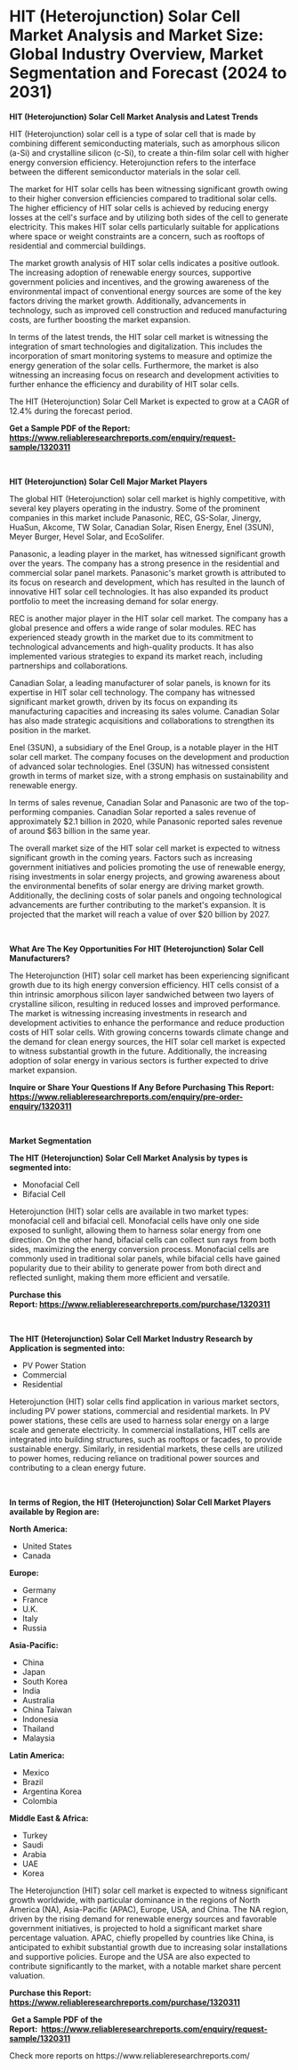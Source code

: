 <p><h1>HIT (Heterojunction) Solar Cell Market Analysis and Market Size: Global Industry Overview, Market Segmentation and Forecast (2024 to 2031)</h1></p><p><strong>HIT (Heterojunction) Solar Cell Market Analysis and Latest Trends</strong></p>
<p><p>HIT (Heterojunction) solar cell is a type of solar cell that is made by combining different semiconducting materials, such as amorphous silicon (a-Si) and crystalline silicon (c-Si), to create a thin-film solar cell with higher energy conversion efficiency. Heterojunction refers to the interface between the different semiconductor materials in the solar cell.</p><p>The market for HIT solar cells has been witnessing significant growth owing to their higher conversion efficiencies compared to traditional solar cells. The higher efficiency of HIT solar cells is achieved by reducing energy losses at the cell's surface and by utilizing both sides of the cell to generate electricity. This makes HIT solar cells particularly suitable for applications where space or weight constraints are a concern, such as rooftops of residential and commercial buildings.</p><p>The market growth analysis of HIT solar cells indicates a positive outlook. The increasing adoption of renewable energy sources, supportive government policies and incentives, and the growing awareness of the environmental impact of conventional energy sources are some of the key factors driving the market growth. Additionally, advancements in technology, such as improved cell construction and reduced manufacturing costs, are further boosting the market expansion.</p><p>In terms of the latest trends, the HIT solar cell market is witnessing the integration of smart technologies and digitalization. This includes the incorporation of smart monitoring systems to measure and optimize the energy generation of the solar cells. Furthermore, the market is also witnessing an increasing focus on research and development activities to further enhance the efficiency and durability of HIT solar cells.</p><p>The HIT (Heterojunction) Solar Cell Market is expected to grow at a CAGR of 12.4% during the forecast period.</p></p>
<p><strong>Get a Sample PDF of the Report:&nbsp; <a href="https://www.reliableresearchreports.com/enquiry/request-sample/1320311">https://www.reliableresearchreports.com/enquiry/request-sample/1320311</a></strong></p>
<p>&nbsp;</p>
<p><strong>HIT (Heterojunction) Solar Cell Major Market Players</strong></p>
<p><p>The global HIT (Heterojunction) solar cell market is highly competitive, with several key players operating in the industry. Some of the prominent companies in this market include Panasonic, REC, GS-Solar, Jinergy, HuaSun, Akcome, TW Solar, Canadian Solar, Risen Energy, Enel (3SUN), Meyer Burger, Hevel Solar, and EcoSolifer. </p><p>Panasonic, a leading player in the market, has witnessed significant growth over the years. The company has a strong presence in the residential and commercial solar panel markets. Panasonic's market growth is attributed to its focus on research and development, which has resulted in the launch of innovative HIT solar cell technologies. It has also expanded its product portfolio to meet the increasing demand for solar energy.</p><p>REC is another major player in the HIT solar cell market. The company has a global presence and offers a wide range of solar modules. REC has experienced steady growth in the market due to its commitment to technological advancements and high-quality products. It has also implemented various strategies to expand its market reach, including partnerships and collaborations.</p><p>Canadian Solar, a leading manufacturer of solar panels, is known for its expertise in HIT solar cell technology. The company has witnessed significant market growth, driven by its focus on expanding its manufacturing capacities and increasing its sales volume. Canadian Solar has also made strategic acquisitions and collaborations to strengthen its position in the market.</p><p>Enel (3SUN), a subsidiary of the Enel Group, is a notable player in the HIT solar cell market. The company focuses on the development and production of advanced solar technologies. Enel (3SUN) has witnessed consistent growth in terms of market size, with a strong emphasis on sustainability and renewable energy.</p><p>In terms of sales revenue, Canadian Solar and Panasonic are two of the top-performing companies. Canadian Solar reported a sales revenue of approximately $2.1 billion in 2020, while Panasonic reported sales revenue of around $63 billion in the same year.</p><p>The overall market size of the HIT solar cell market is expected to witness significant growth in the coming years. Factors such as increasing government initiatives and policies promoting the use of renewable energy, rising investments in solar energy projects, and growing awareness about the environmental benefits of solar energy are driving market growth. Additionally, the declining costs of solar panels and ongoing technological advancements are further contributing to the market's expansion. It is projected that the market will reach a value of over $20 billion by 2027.</p></p>
<p>&nbsp;</p>
<p><strong>What Are The Key Opportunities For HIT (Heterojunction) Solar Cell Manufacturers?</strong></p>
<p><p>The Heterojunction (HIT) solar cell market has been experiencing significant growth due to its high energy conversion efficiency. HIT cells consist of a thin intrinsic amorphous silicon layer sandwiched between two layers of crystalline silicon, resulting in reduced losses and improved performance. The market is witnessing increasing investments in research and development activities to enhance the performance and reduce production costs of HIT solar cells. With growing concerns towards climate change and the demand for clean energy sources, the HIT solar cell market is expected to witness substantial growth in the future. Additionally, the increasing adoption of solar energy in various sectors is further expected to drive market expansion.</p></p>
<p><strong>Inquire or Share Your Questions If Any Before Purchasing This Report: <a href="https://www.reliableresearchreports.com/enquiry/pre-order-enquiry/1320311">https://www.reliableresearchreports.com/enquiry/pre-order-enquiry/1320311</a></strong></p>
<p>&nbsp;</p>
<p><strong>Market Segmentation</strong></p>
<p><strong>The HIT (Heterojunction) Solar Cell Market Analysis by types is segmented into:</strong></p>
<p><ul><li>Monofacial Cell</li><li>Bifacial Cell</li></ul></p>
<p><p>Heterojunction (HIT) solar cells are available in two market types: monofacial cell and bifacial cell. Monofacial cells have only one side exposed to sunlight, allowing them to harness solar energy from one direction. On the other hand, bifacial cells can collect sun rays from both sides, maximizing the energy conversion process. Monofacial cells are commonly used in traditional solar panels, while bifacial cells have gained popularity due to their ability to generate power from both direct and reflected sunlight, making them more efficient and versatile.</p></p>
<p><strong>Purchase this Report:&nbsp;<a href="https://www.reliableresearchreports.com/purchase/1320311">https://www.reliableresearchreports.com/purchase/1320311</a></strong></p>
<p>&nbsp;</p>
<p><strong>The HIT (Heterojunction) Solar Cell Market Industry Research by Application is segmented into:</strong></p>
<p><ul><li>PV Power Station</li><li>Commercial</li><li>Residential</li></ul></p>
<p><p>Heterojunction (HIT) solar cells find application in various market sectors, including PV power stations, commercial and residential markets. In PV power stations, these cells are used to harness solar energy on a large scale and generate electricity. In commercial installations, HIT cells are integrated into building structures, such as rooftops or facades, to provide sustainable energy. Similarly, in residential markets, these cells are utilized to power homes, reducing reliance on traditional power sources and contributing to a clean energy future.</p></p>
<p>&nbsp;</p>
<p><strong>In terms of Region, the HIT (Heterojunction) Solar Cell Market Players available by Region are:</strong></p>
<p>
    <p> <strong> North America: </strong>
        <ul>
            <li>United States</li>
            <li>Canada</li>
        </ul>
        </p> 
    <p> <strong> Europe: </strong>
        <ul>
            <li>Germany</li>
            <li>France</li>
            <li>U.K.</li>
            <li>Italy</li>
            <li>Russia</li>
        </ul>
        </p> 
    <p> <strong> Asia-Pacific: </strong>
        <ul>
            <li>China</li>
            <li>Japan</li>
            <li>South Korea</li>
            <li>India</li>
            <li>Australia</li>
            <li>China Taiwan</li>
            <li>Indonesia</li>
            <li>Thailand</li>
            <li>Malaysia</li>
        </ul>
        </p> 
    <p> <strong> Latin America: </strong>
        <ul>
            <li>Mexico</li>
            <li>Brazil</li>
            <li>Argentina Korea</li>
            <li>Colombia</li>
        </ul>
        </p> 
    <p> <strong> Middle East & Africa: </strong>
        <ul>
            <li>Turkey</li>
            <li>Saudi</li>
            <li>Arabia</li>
            <li>UAE</li>
            <li>Korea</li>
        </ul>
    </p>
    </p>
<p><p>The Heterojunction (HIT) solar cell market is expected to witness significant growth worldwide, with particular dominance in the regions of North America (NA), Asia-Pacific (APAC), Europe, USA, and China. The NA region, driven by the rising demand for renewable energy sources and favorable government initiatives, is projected to hold a significant market share percentage valuation. APAC, chiefly propelled by countries like China, is anticipated to exhibit substantial growth due to increasing solar installations and supportive policies. Europe and the USA are also expected to contribute significantly to the market, with a notable market share percent valuation.</p></p>
<p><strong>Purchase this Report: <a href="https://www.reliableresearchreports.com/purchase/1320311">https://www.reliableresearchreports.com/purchase/1320311</a></strong></p>
<p>&nbsp;<strong>Get a Sample PDF of the Report:&nbsp;&nbsp;<a href="https://www.reliableresearchreports.com/enquiry/request-sample/1320311">https://www.reliableresearchreports.com/enquiry/request-sample/1320311</a></strong></p>
<p><strong></strong></p>
<p>Check more reports on https://www.reliableresearchreports.com/</p>